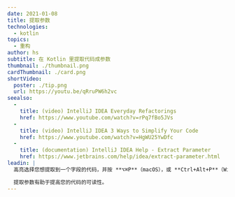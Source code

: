 ```yaml
---
date: 2021-01-08
title: 提取参数
technologies:
  - kotlin
topics:
  - 重构
author: hs
subtitle: 在 Kotlin 里提取代码成参数
thumbnail: ./thumbnail.png
cardThumbnail: ./card.png
shortVideo:
  poster: ./tip.png
  url: https://youtu.be/qRruPW6h2vc
seealso:
  - 
    title: (video) IntelliJ IDEA Everyday Refactorings
    href: https://www.youtube.com/watch?v=rPq7fBo5JVs
  - 
    title: (video) IntelliJ IDEA 3 Ways to Simplify Your Code
    href: https://www.youtube.com/watch?v=HgWU25YwDfc
  - 
    title: (documentation) IntelliJ IDEA Help - Extract Parameter
    href: https://www.jetbrains.com/help/idea/extract-parameter.html
leadin: |
  高亮选择您想提取到一个字段的代码，并按 **⌥⌘P**（macOS），或 **Ctrl+Alt+P**（Windows/Linux）来提取它。

  提取参数有助于提高您的代码的可读性。
---
```


